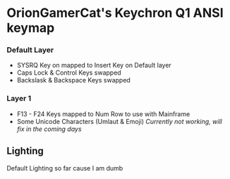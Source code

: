 # OrionGamerCat's Keychron Q1 ANSI keymap
### Default Layer
- SYSRQ Key on mapped to Insert Key on Default layer
- Caps Lock & Control Keys swapped
- Backslask & Backspace Keys swapped
### Layer 1
- F13 - F24 Keys mapped to Num Row to use with Mainframe
- Some Unicode Characters (Umlaut & Emoji) *Currently not working, will fix in the coming days*
## Lighting
Default Lighting so far cause I am dumb